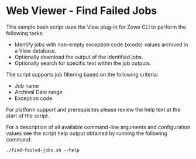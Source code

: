 # Web Viewer - Find Failed Jobs

This sample bash script uses the View plug-in for Zowe CLI to perform the following tasks:

- Identify jobs with non-empty exception code (xcode) values archived in a View database.
- Optionally download the output of the identified jobs.
- Optionally search for specific text within the job outputs.

The script supports job filtering based on the following criteria:

- Job name
- Archival Date range
- Exception code

For platform support and prerequisites please review the help text at the start of the script.

For a description of all available command-line arguments and configuration values see the
script help output obtained by running the following command:

```
./find-failed-jobs.sh --help
```
